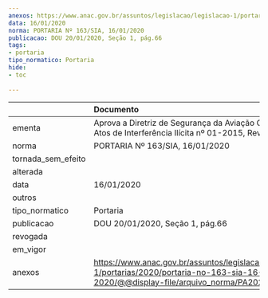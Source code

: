 ```yaml
---
anexos: https://www.anac.gov.br/assuntos/legislacao/legislacao-1/portarias/2020/portaria-no-163-sia-16-01-2020/@@display-file/arquivo_norma/PA2020-0163.pdf
data: 16/01/2020
norma: PORTARIA Nº 163/SIA, 16/01/2020
publicacao: DOU 20/01/2020, Seção 1, pág.66
tags:
- portaria
tipo_normatico: Portaria
hide: 
- toc 
 
---
```


|                    | Documento                                                                                                                                           |
|:-------------------|:----------------------------------------------------------------------------------------------------------------------------------------------------|
| ementa             | Aprova a Diretriz de Segurança da Aviação Civil contra Atos de Interferência Ilícita nº 01-2015, Revisão L.                                         |
| norma              | PORTARIA Nº 163/SIA, 16/01/2020                                                                                                                     |
| tornada_sem_efeito |                                                                                                                                                     |
| alterada           |                                                                                                                                                     |
| data               | 16/01/2020                                                                                                                                          |
| outros             |                                                                                                                                                     |
| tipo_normatico     | Portaria                                                                                                                                            |
| publicacao         | DOU 20/01/2020, Seção 1, pág.66                                                                                                                     |
| revogada           |                                                                                                                                                     |
| em_vigor           |                                                                                                                                                     |
| anexos             | https://www.anac.gov.br/assuntos/legislacao/legislacao-1/portarias/2020/portaria-no-163-sia-16-01-2020/@@display-file/arquivo_norma/PA2020-0163.pdf |